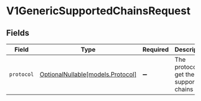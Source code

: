 # V1GenericSupportedChainsRequest


## Fields

| Field                                                      | Type                                                       | Required                                                   | Description                                                |
| ---------------------------------------------------------- | ---------------------------------------------------------- | ---------------------------------------------------------- | ---------------------------------------------------------- |
| `protocol`                                                 | [OptionalNullable[models.Protocol]](../models/protocol.md) | :heavy_minus_sign:                                         | The protocol to get the supported chains for.              |